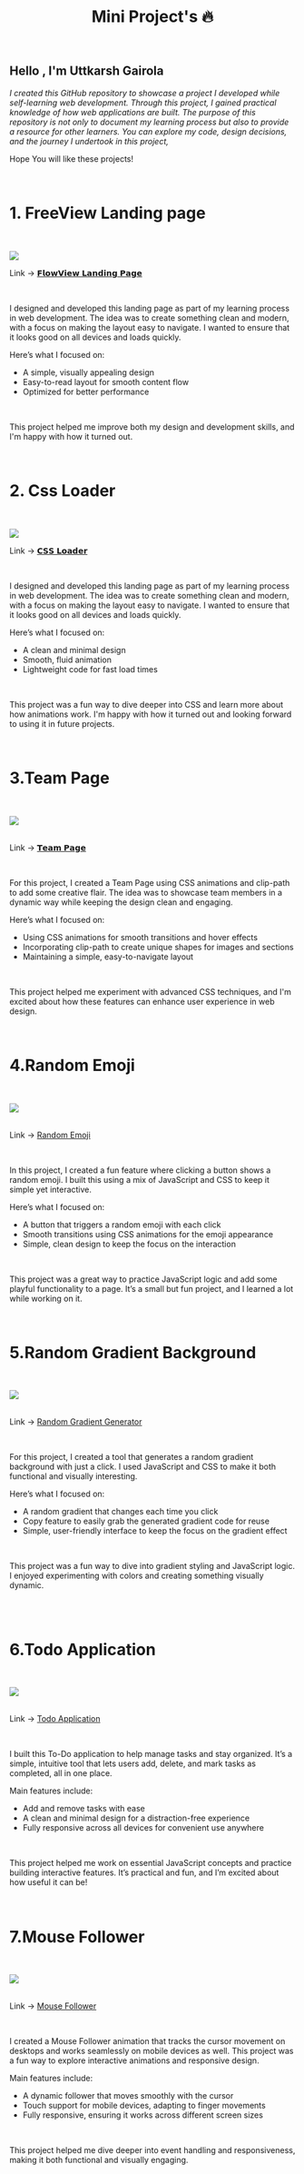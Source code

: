 <h1 align="center" > Mini Project's  🔥</h1>

<br>

<h2 > Hello , I'm Uttkarsh Gairola</h2>

_I created this GitHub repository to showcase a project I developed while self-learning web development. Through this project, I gained practical knowledge of how web applications are built. The purpose of this repository is not only to document my learning process but also to provide a resource for other learners. You can explore my code, design decisions, and the journey I undertook in this project,_
<br>

Hope You will like these projects!

<br>

<h1>1. FreeView Landing page</h1>

<br>

<img src="https://github.com/user-attachments/assets/9b70311b-b752-4544-8995-b915eb085764" ></img>
<br>

<p> Link -> <a href="https://projectfreeview.netlify.app/" target="_blank" >𝗙𝗹𝗼𝘄𝗩𝗶𝗲𝘄 𝗟𝗮𝗻𝗱𝗶𝗻𝗴 𝗣𝗮𝗴𝗲</a> </p>
<br>

<p>I designed and developed this landing page as part of my learning process in web development. The idea was to create something clean and modern, with a focus on making the layout easy to navigate. I wanted to ensure that it looks good on all devices and loads quickly.</p>

<p >Here’s what I focused on:
</p>
<ul>
<li>A simple, visually appealing design</li>
<li>Easy-to-read layout for smooth content flow</li>
<li>Optimized for better performance</li>
</ul>
<br>
<p>This project helped me improve both my design and development skills, and I'm happy with how it turned out.</p>

<br>

<h1>2. Css Loader</h1>

<br>

<img src="https://github.com/user-attachments/assets/a1e9009b-6b8c-4ca0-a1c8-ea8a64bba317" ></img>
<br>

<p> Link -> <a href="https://cssloadingbar.netlify.app/" target="_blank" >𝗖𝗦𝗦 𝗟𝗼𝗮𝗱𝗲𝗿</a> </p>
<br>

<p>I designed and developed this landing page as part of my learning process in web development. The idea was to create something clean and modern, with a focus on making the layout easy to navigate. I wanted to ensure that it looks good on all devices and loads quickly.</p>

<p>Here’s what I focused on:
</p>
<ul>
<li>A clean and minimal design</li>
<li>Smooth, fluid animation</li>
<li>Lightweight code for fast load times</li>
</ul>
<br>
<p>This project was a fun way to dive deeper into CSS and learn more about how animations work. I'm happy with how it turned out and looking forward to using it in future projects.</p>

<br>

<h1>3.Team Page</h1>

<br>

<img src="https://github.com/user-attachments/assets/3cbf20f1-512d-4044-a5eb-8c0f3be46aca" ></img>
<br>
<br>

<p> Link -> <a href="https://teampageproject.netlify.app/" target="_blank" >𝗧𝗲𝗮𝗺 𝗣𝗮𝗴𝗲</a> </p>

<br>

<p>For this project, I created a Team Page using CSS animations and clip-path to add some creative flair. The idea was to showcase team members in a dynamic way while keeping the design clean and engaging.</p>

<p >Here’s what I focused on:
</p>
<ul>
<li>Using CSS animations for smooth transitions and hover effects</li>
<li>Incorporating clip-path to create unique shapes for images and sections</li>
<li>Maintaining a simple, easy-to-navigate layout</li>
</ul>

<br>

<p>This project helped me experiment with advanced CSS techniques, and I'm excited about how these features can enhance user experience in web design.
</p>

<br>

<h1>4.Random Emoji</h1>

<br>

<img src="https://github.com/user-attachments/assets/22e696f1-cfa4-484e-b28e-8c805c8865b8" ></img>
<br>
<br>

<p> Link -> <a href="https://projectrandom-emoji.netlify.app/" target="_blank" >Random Emoji</a> </p>

<br>

<p>In this project, I created a fun feature where clicking a button shows a random emoji. I built this using a mix of JavaScript and CSS to keep it simple yet interactive.</p>

<p >Here’s what I focused on:
</p>
<ul>
<li>A button that triggers a random emoji with each click</li>
<li>Smooth transitions using CSS animations for the emoji appearance</li>
<li>Simple, clean design to keep the focus on the interaction</li>
</ul>

<br>

<p>This project was a great way to practice JavaScript logic and add some playful functionality to a page. It’s a small but fun project, and I learned a lot while working on it.

</p>

<br>

<h1>5.Random Gradient Background</h1>

<br>

<img src="https://github.com/user-attachments/assets/11072be1-ea62-4b9f-83f8-6b1138fb1559" ></img>
<br>
<br>

<p> Link -> <a href="https://projectrandomgradientgenerator.netlify.app/" target="_blank" >Random Gradient Generator</a> </p>

<br>

<p>For this project, I created a tool that generates a random gradient background with just a click. I used JavaScript and CSS to make it both functional and visually interesting.</p>

<p >Here’s what I focused on:
</p>
<ul>
<li>A random gradient that changes each time you click</li>
<li>Copy feature to easily grab the generated gradient code for reuse</li>
<li>Simple, user-friendly interface to keep the focus on the gradient effect</li>
</ul>

<br>

<p>This project was a fun way to dive into gradient styling and JavaScript logic. I enjoyed experimenting with colors and creating something visually dynamic.</p>

<br>

<br>

<h1>6.Todo Application</h1>

<br>

<img src="https://github.com/user-attachments/assets/5a01c6c8-5419-47b2-a8a4-a1810052a4ab" ></img>
<br>
<br>

<p> Link -> <a href="https://todo-project-application.netlify.app/" target="_blank" >Todo Application</a> </p>

<br>

<p>I built this To-Do application to help manage tasks and stay organized. It’s a simple, intuitive tool that lets users add, delete, and mark tasks as completed, all in one place.</p>

<p >Main features include:
</p>
<ul>
<li>Add and remove tasks with ease</li>
<li>A clean and minimal design for a distraction-free experience</li>
<li>Fully responsive across all devices for convenient use anywhere</li>
</ul>

<br>

<p>This project helped me work on essential JavaScript concepts and practice building interactive features. It’s practical and fun, and I’m excited about how useful it can be!</p>

<br>

<h1>7.Mouse Follower</h1>

<br>

<img src="https://github.com/user-attachments/assets/8843f04a-3de3-4ee9-a26b-edb35d156a91" ></img>
<br>
<br>

<p> Link -> <a href="https://projectmf.netlify.app/" target="_blank" >Mouse Follower</a> </p>

<br>

<p>I created a Mouse Follower animation that tracks the cursor movement on desktops and works seamlessly on mobile devices as well. This project was a fun way to explore interactive animations and responsive design.</p>

<p >Main features include:
</p>
<ul>
<li>A dynamic follower that moves smoothly with the cursor</li>
<li>Touch support for mobile devices, adapting to finger movements</li>
<li>Fully responsive, ensuring it works across different screen sizes</li>
</ul>

<br>

<p>This project helped me dive deeper into event handling and responsiveness, making it both functional and visually engaging.</p>

<br>
